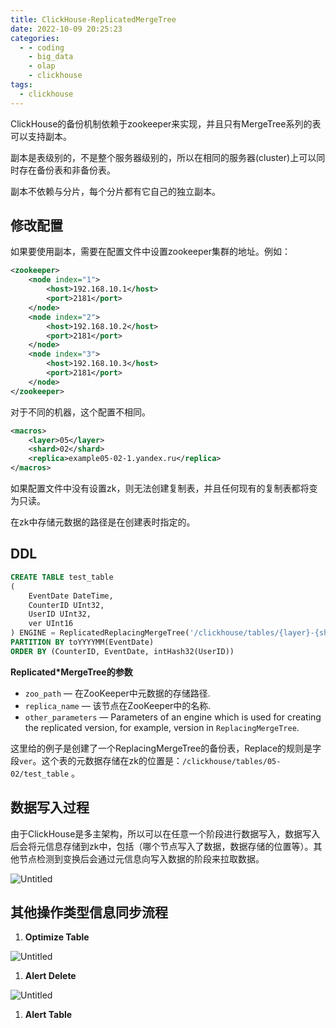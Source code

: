 ```yaml
---
title: ClickHouse-ReplicatedMergeTree
date: 2022-10-09 20:25:23
categories:
  - - coding
    - big_data
    - olap
    - clickhouse
tags:
  - clickhouse
---
```


ClickHouse的备份机制依赖于zookeeper来实现，并且只有MergeTree系列的表可以支持副本。

副本是表级别的，不是整个服务器级别的，所以在相同的服务器(cluster)上可以同时存在备份表和非备份表。

副本不依赖与分片，每个分片都有它自己的独立副本。

## 修改配置

如果要使用副本，需要在配置文件中设置zookeeper集群的地址。例如：

```xml
<zookeeper>
    <node index="1">
        <host>192.168.10.1</host>
        <port>2181</port>
    </node>
    <node index="2">
        <host>192.168.10.2</host>
        <port>2181</port>
    </node>
    <node index="3">
        <host>192.168.10.3</host>
        <port>2181</port>
    </node>
</zookeeper>
```

对于不同的机器，这个配置不相同。

```xml
<macros>
    <layer>05</layer>
    <shard>02</shard>
    <replica>example05-02-1.yandex.ru</replica>
</macros>
```

如果配置文件中没有设置zk，则无法创建复制表，并且任何现有的复制表都将变为只读。

在zk中存储元数据的路径是在创建表时指定的。

## DDL

```sql
CREATE TABLE test_table
(
    EventDate DateTime,
    CounterID UInt32,
    UserID UInt32,
    ver UInt16
) ENGINE = ReplicatedReplacingMergeTree('/clickhouse/tables/{layer}-{shard}/test_table', '{replica}', ver)
PARTITION BY toYYYYMM(EventDate)
ORDER BY (CounterID, EventDate, intHash32(UserID))
```

**Replicated*MergeTree的参数**

-   `zoo_path` — 在ZooKeeper中元数据的存储路径.
-   `replica_name` — 该节点在ZooKeeper中的名称.
-   `other_parameters` — Parameters of an engine which is used for creating the replicated version, for example, version in `ReplacingMergeTree`.

这里给的例子是创建了一个ReplacingMergeTree的备份表，Replace的规则是字段`ver`。这个表的元数据存储在zk的位置是：`/clickhouse/tables/05-02/test_table` 。

## 数据写入过程

由于ClickHouse是多主架构，所以可以在任意一个阶段进行数据写入，数据写入后会将元信息存储到zk中，包括（哪个节点写入了数据，数据存储的位置等）。其他节点检测到变换后会通过元信息向写入数据的阶段来拉取数据。

![Untitled](https://s3-us-west-2.amazonaws.com/secure.notion-static.com/b714a228-604e-4bda-abe5-05a536636e76/Untitled.png)

## 其他操作类型信息同步流程

1.  **Optimize Table**

![Untitled](https://s3-us-west-2.amazonaws.com/secure.notion-static.com/4fcfb483-8386-41be-aabc-6b90ffb422b2/Untitled.png)

1.  **Alert Delete**

![Untitled](https://s3-us-west-2.amazonaws.com/secure.notion-static.com/11cef192-a3e0-4772-8fd9-c3f32f0d962d/Untitled.png)

1.  **Alert Table**